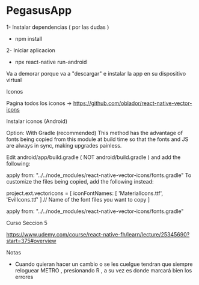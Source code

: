 # PegasusApp


1- Instalar dependencias ( por las dudas ) 

- npm install

2- Iniciar aplicacion

- npx react-native run-android 

Va a demorar porque va a "descargar" e instalar la app en su dispositivo virtual


Iconos

Pagina todos los iconos -> https://github.com/oblador/react-native-vector-icons


Instalar iconos (Android)

Option: With Gradle (recommended)
This method has the advantage of fonts being copied from this module at build time so that the fonts and JS are always in sync, making upgrades painless.

Edit android/app/build.gradle ( NOT android/build.gradle ) and add the following:

apply from: "../../node_modules/react-native-vector-icons/fonts.gradle"
To customize the files being copied, add the following instead:

project.ext.vectoricons = [
    iconFontNames: [ 'MaterialIcons.ttf', 'EvilIcons.ttf' ] // Name of the font files you want to copy
]

apply from: "../../node_modules/react-native-vector-icons/fonts.gradle"

Curso Seccion 5

https://www.udemy.com/course/react-native-fh/learn/lecture/25345690?start=375#overview


Notas

- Cuando quieran hacer un cambio o se les cuelgue tendran que siempre reloguear METRO , presionando R , a su vez es donde marcará bien los errores
